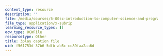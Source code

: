 ```yaml
---
content_type: resource
description: ''
file: /media/courses/6-00sc-introduction-to-computer-science-and-programming-spring-2011/f561753d37b65dfbab5ccc89faa2aa6d_5gt2WDBl8-0.vtt
file_type: application/x-subrip
learning_resource_types: []
ocw_type: OCWFile
resourcetype: Other
title: 3play caption file
uid: f561753d-37b6-5dfb-ab5c-cc89faa2aa6d
---
```

